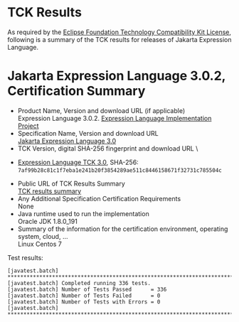TCK Results
===========

As required by the
[Eclipse Foundation Technology Compatibility Kit License](https://www.eclipse.org/legal/tck.php),
following is a summary of the TCK results for releases of Jakarta Expression Language.

# Jakarta Expression Language 3.0.2, Certification Summary

- Product Name, Version and download URL (if applicable) \
  Expression Language 3.0.2.
  [Expression Language Implementation Project](https://github.com/eclipse-ee4j/el-ri)
- Specification Name, Version and download URL \
  [Jakarta Expression Language 3.0](https://jakarta.ee/specifications/expression-language/3.0/)
- TCK Version, digital SHA-256 fingerprint and download URL \
*  [Expression Language TCK 3.0](http://download.eclipse.org/ee4j/jakartaee-tck/jakartaee8-eftl/promoted/eclipse-expression-language-tck-3.0.0.zip), SHA-256: `7af99b28c81c1f7eba1e241b20f3854289ae511c8446158671f32731c785504c`
- Public URL of TCK Results Summary \
  [TCK results summary](TCK-Results.html)
- Any Additional Specification Certification Requirements \
  None
- Java runtime used to run the implementation \
  Oracle JDK 1.8.0_191
- Summary of the information for the certification environment, operating system, cloud, ... \
  Linux Centos 7

Test results:

```
[javatest.batch] ********************************************************************************
[javatest.batch] Completed running 336 tests.
[javatest.batch] Number of Tests Passed      = 336
[javatest.batch] Number of Tests Failed      = 0
[javatest.batch] Number of Tests with Errors = 0
[javatest.batch] ********************************************************************************
```
